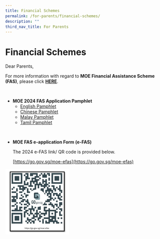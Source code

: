 ```yaml
---
title: Financial Schemes
permalink: /for-parents/financial-schemes/
description: ""
third_nav_title: For Parents
---
```

# Financial Schemes

Dear Parents,

For more information with regard to&nbsp;**MOE Financial Assistance Scheme (FAS)**, please click&nbsp;**[HERE](https://www.moe.gov.sg/financial-matters/financial-assistance)**.

<br>

* **MOE 2024 FAS Application Pamphlet**
	* [English Pamphlet](/files/moe%20fas%20pamphlet%20el.pdf)
	* [Chinese Pamphlet](/files/document4b_moe%20fas%20pamphlet%20cl.pdf)
	* [Malay Pamphlet](/files/document4c_moe%20fas%20pamphlet%20ml.pdf)
	* [Tamil Pamphlet](/files/document4d_moe%20fas%20pamphlet%20tl.pdf)
<br>


* **MOE FAS e-application Form (e-FAS)**

	The 2024 e-FAS link/ QR code is provided below.&nbsp;&nbsp;

	[https://go.gov.sg/moe-efas](https://go.gov.sg/moe-efas)

<img src="/images/efas%20qr%20cod.png" style="width:40%">